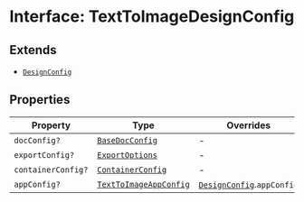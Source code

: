# Interface: TextToImageDesignConfig

## Extends

- [`DesignConfig`](../../../DesignConfig.types/interfaces/design-config/index.md)

## Properties

| Property | Type | Overrides | Inherited from |
| ------ | ------ | ------ | ------ |
| `docConfig?` | [`BaseDocConfig`](../../../DesignConfig.types/interfaces/base-doc-config/index.md) | - | [`DesignConfig`](../../../DesignConfig.types/interfaces/design-config/index.md).`docConfig` |
| `exportConfig?` | [`ExportOptions`](../../../ExportConfig.types/type-aliases/export-options.md) | - | [`DesignConfig`](../../../DesignConfig.types/interfaces/design-config/index.md).`exportConfig` |
| `containerConfig?` | [`ContainerConfig`](../../../ContainerConfig.types/type-aliases/container-config/index.md) | - | [`DesignConfig`](../../../DesignConfig.types/interfaces/design-config/index.md).`containerConfig` |
| `appConfig?` | [`TextToImageAppConfig`](../../AppConfig.types/interfaces/TextToImageapp-config.md) | [`DesignConfig`](../../../DesignConfig.types/interfaces/design-config/index.md).`appConfig` | - |
